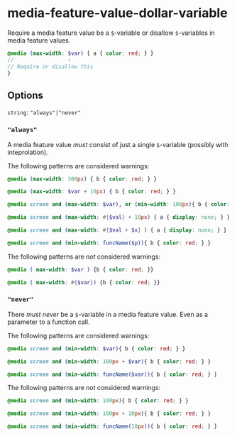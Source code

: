 # media-feature-value-dollar-variable

Require a media feature value be a `$`-variable or disallow `$`-variables in media feature values.

```scss
@media (max-width: $var) { a { color: red; } }
//                 ↑
// Require or disallow this
}
```

## Options

`string`: `"always"|"never"`

### `"always"`

A media feature value *must consist* of just a single `$`-variable (possibly with inteprolation).

The following patterns are considered warnings:

```scss
@media (max-width: 300px) { b { color: red; } }
```

```scss
@media (max-width: $var + 10px) { b { color: red; } }
```

```scss
@media screen and (max-width: $var), or (min-width: 100px){ b { color: red; } }
```

```scss
@media screen and (max-width: #{$val} + 10px) { a { display: none; } }
```

```scss
@media screen and (max-width: #{$val + $x} ) { a { display: none; } }
```

```scss
@media screen and (min-width: funcName($p)){ b { color: red; } }
```

The following patterns are *not* considered warnings:

```scss
@media ( max-width: $var ) {b { color: red; }}
```

```scss
@media ( max-width: #{$var}) {b { color: red; }}
```

### `"never"`

There *must never* be a `$`-variable in a media feature value. Even as a parameter to a function call.

The following patterns are considered warnings:

```scss
@media screen and (min-width: $var){ b { color: red; } }
```

```scss
@media screen and (min-width: 100px + $var){ b { color: red; } }
```

```scss
@media screen and (min-width: funcName($var)){ b { color: red; } }
```

The following patterns are *not* considered warnings:

```scss
@media screen and (min-width: 100px){ b { color: red; } }
```

```scss
@media screen and (min-width: 100px + 10px){ b { color: red; } }
```

```scss
@media screen and (min-width: funcName(10px)){ b { color: red; } }
```
